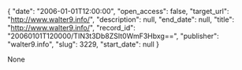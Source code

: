 {
  "date": "2006-01-01T12:00:00", 
  "open_access": false, 
  "target_url": "http://www.walter9.info/", 
  "description": null, 
  "end_date": null, 
  "title": "http://www.walter9.info/", 
  "record_id": "20060101T120000/TIN3t3Db8ZSIt0WmF3Hbxg==", 
  "publisher": "walter9.info", 
  "slug": 3229, 
  "start_date": null
}

None